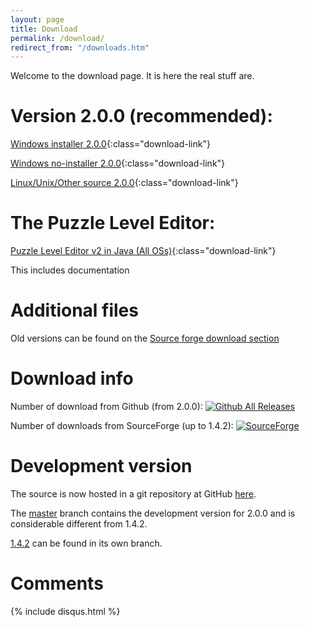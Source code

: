 ```yaml
---
layout: page
title: Download
permalink: /download/
redirect_from: "/downloads.htm"
---
```

Welcome to the download page. It is here the real stuff are.

# Version 2.0.0 (recommended):

[Windows installer 2.0.0](https://github.com/blockattack/blockattack-game/releases/download/v2.0.0/blockattack-installer-2.0.0.exe){:class="download-link"}

[Windows no-installer 2.0.0](https://github.com/blockattack/blockattack-game/releases/download/v2.0.0/blockattack-2.0.0-windows-no-installer.zip){:class="download-link"}

[Linux/Unix/Other source 2.0.0](https://github.com/blockattack/blockattack-game/archive/v2.0.0.tar.gz){:class="download-link"}


# The Puzzle Level Editor:

[Puzzle Level Editor v2 in Java (All OSs)](http://prdownloads.sourceforge.net/blockattack/BlockAttackLevelEditor2_Java.zip?download){:class="download-link"}

This includes documentation

# Additional files

Old versions can be found on the [Source forge download section](http://sourceforge.net/project/showfiles.php?group_id=149110)

# Download info

Number of download from Github (from 2.0.0): [![Github All Releases](https://img.shields.io/github/downloads/blockattack/blockattack-game/total.svg?maxAge=2592000)]()

Number of downloads from SourceForge (up to 1.4.2): [![SourceForge](https://img.shields.io/sourceforge/dt/blockattack.svg?maxAge=2592000)]()

# Development version

The source is now hosted in a git repository at GitHub [here](https://github.com/blockattack).

The [master](https://github.com/blockattack/blockattack-game) branch contains the development version for 2.0.0 and is considerable different from 1.4.2.

[1.4.2](https://github.com/blockattack/blockattack-game/tree/v1.4.2) can be found in its own branch.

# Comments
{% include disqus.html %}
